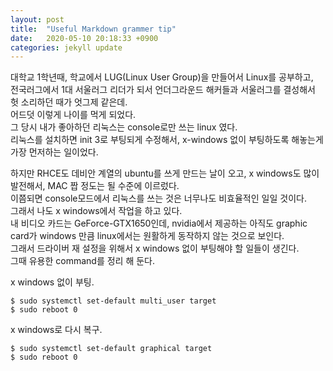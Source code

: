 ```yaml
---
layout: post
title:  "Useful Markdown grammer tip"
date:   2020-05-10 20:18:33 +0900
categories: jekyll update
---
```


대학교 1학년때, 학교에서 LUG(Linux User Group)을 만들어서 Linux를 공부하고,       
전국러그에서 1대 서울러그 리더가 되서 언더그라운드 해커들과 서울러그를 결성해서 헛 소리하던 때가 엇그제 같은데.     
어드덧 이렇게 나이를 먹게 되었다.       
그 당시 내가 좋아하던 리눅스는 console로만 쓰는 linux 였다.      
리눅스를 설치하면 init 3로 부팅되게 수정해서, x-windows 없이 부팅하도록 해놓는게 가장 먼저하는 일이었다.   

하지만 RHCE도 데비안 계열의 ubuntu를 쓰게 만드는 날이 오고, x windows도 많이 발전해서, MAC 짭 정도는 될 수준에 이르렀다.    
이쯤되면 console모드에서 리눅스를 쓰는 것은 너무나도 비효율적인 일일 것이다.     
그래서 나도 x windows에서 작업을 하고 있다.      
내 비디오 카드는 GeForce-GTX1650인데, nvidia에서 제공하는  아직도 graphic card가 windows 만큼 linux에서는 원활하게 동작하지 않는 것으로 보인다.    
그래서 드라이버 재 설정을 위해서 x windows 없이 부팅해야 할 일들이 생긴다.    
그때 유용한 command를 정리 해 둔다.   

x windows 없이 부팅.     
```
$ sudo systemctl set-default multi_user target
$ sudo reboot 0
```

x windows로 다시 복구.     
```
$ sudo systemctl set-default graphical target
$ sudo reboot 0
```

